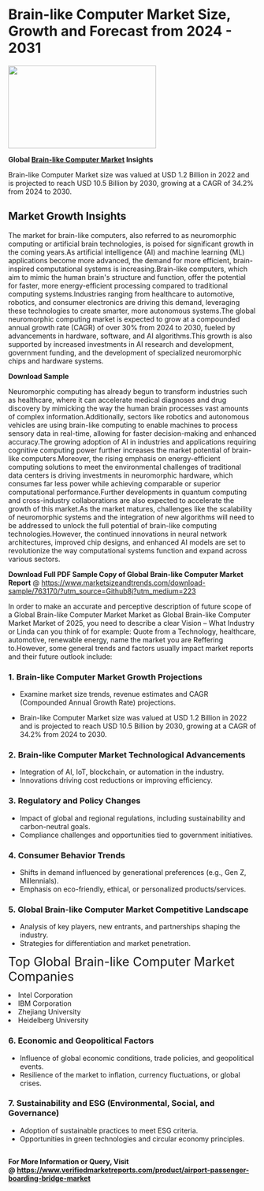 <H1>Brain-like Computer Market Size, Growth and Forecast from 2024 - 2031</H1><img class="aligncenter size-medium wp-image-584254" src="https://thirdeyenews.in/wp-content/uploads/2024/09/Global-Market-Research-300x168.jpeg" alt="" width="300" height="168" /><p><strong>Global&nbsp;<a href="https://www.marketsizeandtrends.com/download-sample/763170/?utm_source=Github8j?utm_medium=223">Brain-like Computer Market</a> Insights</strong></p><p>Brain-like Computer Market size was valued at USD 1.2 Billion in 2022 and is projected to reach USD 10.5 Billion by 2030, growing at a CAGR of 34.2% from 2024 to 2030.</p><p><h2>Market Growth Insights</h2> <p>The market for brain-like computers, also referred to as neuromorphic computing or artificial brain technologies, is poised for significant growth in the coming years.As artificial intelligence (AI) and machine learning (ML) applications become more advanced, the demand for more efficient, brain-inspired computational systems is increasing.Brain-like computers, which aim to mimic the human brain's structure and function, offer the potential for faster, more energy-efficient processing compared to traditional computing systems.Industries ranging from healthcare to automotive, robotics, and consumer electronics are driving this demand, leveraging these technologies to create smarter, more autonomous systems.The global neuromorphic computing market is expected to grow at a compounded annual growth rate (CAGR) of over 30% from 2024 to 2030, fueled by advancements in hardware, software, and AI algorithms.This growth is also supported by increased investments in AI research and development, government funding, and the development of specialized neuromorphic chips and hardware systems.</p> <p><strong>Download Sample</strong></p> <p>Neuromorphic computing has already begun to transform industries such as healthcare, where it can accelerate medical diagnoses and drug discovery by mimicking the way the human brain processes vast amounts of complex information.Additionally, sectors like robotics and autonomous vehicles are using brain-like computing to enable machines to process sensory data in real-time, allowing for faster decision-making and enhanced accuracy.The growing adoption of AI in industries and applications requiring cognitive computing power further increases the market potential of brain-like computers.Moreover, the rising emphasis on energy-efficient computing solutions to meet the environmental challenges of traditional data centers is driving investments in neuromorphic hardware, which consumes far less power while achieving comparable or superior computational performance.Further developments in quantum computing and cross-industry collaborations are also expected to accelerate the growth of this market.As the market matures, challenges like the scalability of neuromorphic systems and the integration of new algorithms will need to be addressed to unlock the full potential of brain-like computing technologies.However, the continued innovations in neural network architectures, improved chip designs, and enhanced AI models are set to revolutionize the way computational systems function and expand across various sectors.</p> <p><span class=""><strong>Download Full PDF Sample Copy of Global Brain-like Computer Market Report</strong> @ <a href="https://www.marketsizeandtrends.com/download-sample/763170/?utm_source=Github8j?utm_medium=223" target="_blank">https://www.marketsizeandtrends.com/download-sample/763170/?utm_source=Github8j?utm_medium=223</a></span></p><p>In order to make an accurate and perceptive description of future scope of a Global&nbsp;Brain-like Computer Market Market as Global&nbsp;Brain-like Computer Market Market of 2025, you need to describe a clear Vision &ndash; What Industry or Linda can you think of for example: Quote from a Technology, healthcare, automotive, renewable energy, name the market you are Reffering to.However, some general trends and factors usually impact market reports and their future outlook include:</p><h3>1.&nbsp;<strong>Brain-like Computer Market Growth Projections</strong></h3><ul><li>Examine market size trends, revenue estimates and CAGR (Compounded Annual Growth Rate) projections.</li><li><p>Brain-like Computer Market size was valued at USD 1.2 Billion in 2022 and is projected to reach USD 10.5 Billion by 2030, growing at a CAGR of 34.2% from 2024 to 2030.</p></li></ul><h3>2.&nbsp;<strong>Brain-like Computer Market Technological Advancements</strong></h3><ul><li>Integration of AI, IoT, blockchain, or automation in the industry.</li><li>Innovations driving cost reductions or improving efficiency.</li></ul><h3>3.&nbsp;<strong>Regulatory and Policy Changes</strong></h3><ul><li>Impact of global and regional regulations, including sustainability and carbon-neutral goals.</li><li>Compliance challenges and opportunities tied to government initiatives.</li></ul><h3>4.&nbsp;<strong>Consumer Behavior Trends</strong></h3><ul><li>Shifts in demand influenced by generational preferences (e.g., Gen Z, Millennials).</li><li>Emphasis on eco-friendly, ethical, or personalized products/services.</li></ul><h3>5.&nbsp;<strong>Global Brain-like Computer Market Competitive Landscape</strong></h3><ul><li>Analysis of key players, new entrants, and partnerships shaping the industry.</li><li>Strategies for differentiation and market penetration.</li></ul><p data-pm-slice="1 1 []"><span style="color: inherit; font-family: inherit; font-size: 25px;">Top Global Brain-like Computer Market Companies</span></p><div class="" data-test-id=""><p><li>Intel Corporation</li><li> IBM Corporation</li><li> Zhejiang University</li><li> Heidelberg University</li></p></div><h3>6.&nbsp;<strong>Economic and Geopolitical Factors</strong></h3><ul><li>Influence of global economic conditions, trade policies, and geopolitical events.</li><li>Resilience of the market to inflation, currency fluctuations, or global crises.</li></ul><h3>7.&nbsp;<strong>Sustainability and ESG (Environmental, Social, and Governance)</strong></h3><ul><li>Adoption of sustainable practices to meet ESG criteria.</li><li>Opportunities in green technologies and circular economy principles.</li></ul><h2><strong style="font-size: 14px;">For More Information or Query, Visit @&nbsp;</strong><a style="background-color: #ffffff; font-size: 14px;" href="https://www.marketsizeandtrends.com/report/brain-like-computer-market/" target="_blank">https://www.verifiedmarketreports.com/product/airport-passenger-boarding-bridge-market</a></h2>